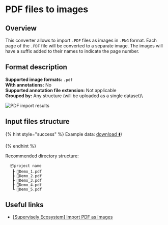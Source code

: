 # PDF files to images

## Overview

This converter allows to import `.PDF` files as images in `.PNG` format. Each page of the `.PDF` file will be converted to a separate image. The images will have a suffix added to their names to indicate the page number.

## Format description

**Supported image formats:** `.pdf`\
**With annotations:** No\
**Supported annotation file extension:** Not applicable\
**Grouped by:** Any structure (will be uploaded as a single dataset)\


![PDF import results](https://github.com/supervisely-ecosystem/import-wizard-docs/assets/48913536/488fec72-f2fe-4078-a4b3-3105a06e1b8a)

## Input files structure

{% hint style="success" %}
Example data: [download ⬇️](https://github.com/supervisely-ecosystem/import-wizard-docs/files/14905329/Sample\_PDF.zip)\

{% endhint %}

Recommended directory structure:

```
  📦project name
   ┣ 📜Demo_1.pdf
   ┣ 📜Demo_2.pdf
   ┣ 📜Demo_3.pdf
   ┣ 📜Demo_4.pdf
   ┗ 📜Demo_5.pdf
```

## Useful links

* [\[Supervisely Ecosystem\] Import PDF as Images](https://ecosystem.supervisely.com/apps/import-pdf-as-images)
